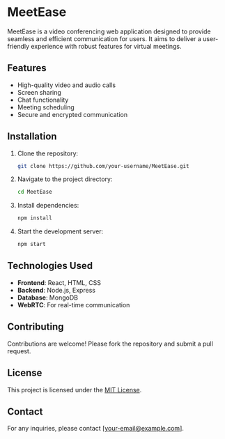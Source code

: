 # MeetEase

MeetEase is a video conferencing web application designed to provide seamless and efficient communication for users. It aims to deliver a user-friendly experience with robust features for virtual meetings.

## Features
- High-quality video and audio calls
- Screen sharing
- Chat functionality
- Meeting scheduling
- Secure and encrypted communication

## Installation
1. Clone the repository:
    ```bash
    git clone https://github.com/your-username/MeetEase.git
    ```
2. Navigate to the project directory:
    ```bash
    cd MeetEase
    ```
3. Install dependencies:
    ```bash
    npm install
    ```
4. Start the development server:
    ```bash
    npm start
    ```

## Technologies Used
- **Frontend**: React, HTML, CSS
- **Backend**: Node.js, Express
- **Database**: MongoDB
- **WebRTC**: For real-time communication

## Contributing
Contributions are welcome! Please fork the repository and submit a pull request.

## License
This project is licensed under the [MIT License](LICENSE).

## Contact
For any inquiries, please contact [your-email@example.com].